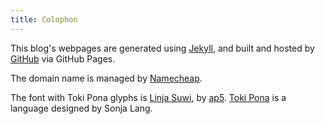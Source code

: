 ```yaml
---
title: Colophon
---
```


This blog's webpages are generated using [Jekyll](https://jekyllrb.com), and built and hosted by [GitHub](https://github.com) via GitHub Pages.

The domain name is managed by [Namecheap](https://namecheap.com).

The font with Toki Pona glyphs is [Linja Suwi](https://ap5.dev/), by [ap5](https://ap5.dev). [Toki Pona](https://tokipona.org/) is a language designed by Sonja Lang.
